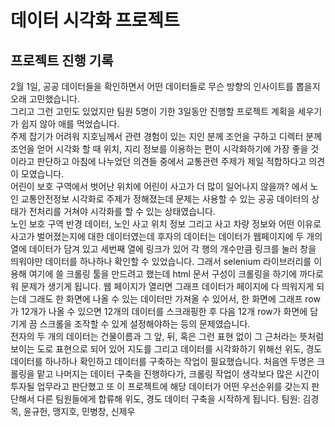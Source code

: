 # 데이터 시각화 프로젝트
## 프로젝트 진행 기록
2월 1일, 공공 데이터들을 확인하면서 어떤 데이터들로 무슨 방향의 인사이트를 뽑을지 오래 고민했습니다.  
그리고 그런 고민도 있었지만 팀원 5명이 기한 3일동안 진행할 프로젝트 계획을 세우기가 쉽지 않아 애를 먹었습니다.   
주제 잡기가 어려워 지호님께서 관련 경험이 있는 지인 분께 조언을 구하고 디렉터 분께 조언을 얻어 시각화 할 때 위치, 지리 정보를 이용하는 편이 시각화하기에 가장 좋을 것이라고 판단하고 아침에 나누었던 의견들 중에서 교통관련 주제가 제일 적합하다고 의견이 모였습니다.  
어린이 보호 구역에서 벗어난 위치에 어린이 사고가 더 많이 일어나지 않을까? 에서 노인 교통안전정보 시각화로 주제가 정해졌는데 문제는 사용할 수 있는 공공 데이터의 상태가 전처리를 거쳐야 시각화를 할 수 있는 상태였습니다.  
노인 보호 구역 반경 데이터, 노인 사고 위치 정보 그리고 사고 차량 정보와 어떤 이유로 사고가 벌어졌는지에 대한 데이터였는데 후자의 데이터는 데이터가 웹페이지에 두 개의 열에 데이터가 담겨 있고 세번째 열에 링크가 있어 각 행의 개수만큼 링크를 눌러 창을 띄워야만 데이터를 하나하나 확인할 수 있었습니다.
그래서 selenium 라이브러리를 이용해 여기에 쓸 크롤링 툴을 만드려고 했는데 html 문서 구성이 크롤링을 하기에 까다로워 문제가 생기게 됩니다. 웹 페이지가 열리면 그래프 데이터가 페이지에 다 띄워지게 되는데 그래도 한 화면에 나올 수 있는 데이터만 가져올 수 있어서, 한 화면에 그래프 row가 12개가 나올 수 있으면 12개의 데이터를 스크래핑한 후 다음 12개 row가 화면에 담기게 끔 스크롤을 조작할 수 있게 설정해야하는 등의 문제였습니다.  
전자의 두 개의 데이터는 건물이름과 그 앞, 뒤, 혹은 그런 표현 없이 그 근처라는 뜻처럼 보이는 도로 표현으로 되어 있어 지도를 그리고 데이터를 시각화하기 위해선 위도, 경도 데이터를 하나하나 확인하고 데이터를 구축하는 작업이 필요했습니다. 
처음엔 두명은 크롤링을 맡고 나머지는 데이터 구축을 진행하다가, 크롤링 작업이 생각보다 많은 시간이 투자될 업무라고 판단했고 또 이 프로젝트에 해당 데이터가 어떤 우선순위를 갖는지 판단해서 다른 팀원들에게 합류해 위도, 경도 데이터 구축을 시작하게 됩니다.
팀원: 김경목, 윤규헌, 맹지호, 민병창, 신제우